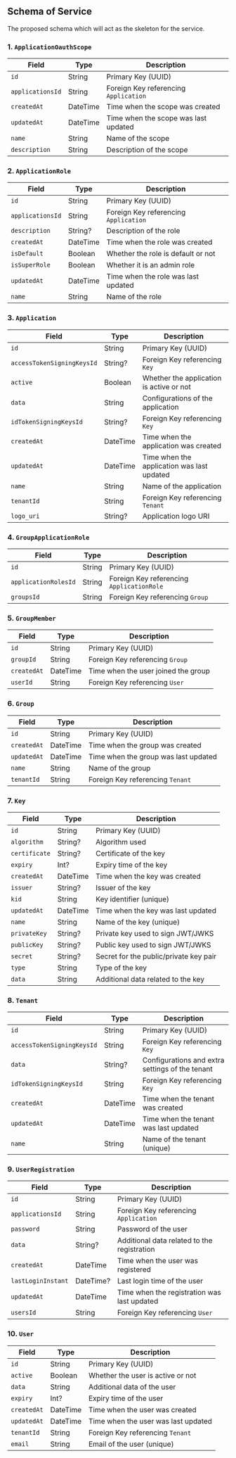 ## Schema of Service

The proposed schema which will act as the skeleton for the service.

### 1. `ApplicationOauthScope`

| Field             | Type     | Description                                     |
| ----------------- | -------- | ----------------------------------------------- |
| `id`              | String   | Primary Key (UUID)                              |
| `applicationsId`  | String   | Foreign Key referencing `Application`           |
| `createdAt`       | DateTime | Time when the scope was created                 |
| `updatedAt`       | DateTime | Time when the scope was last updated            |
| `name`            | String   | Name of the scope                               |
| `description`     | String   | Description of the scope                        |

### 2. `ApplicationRole`

| Field             | Type     | Description                                     |
| ----------------- | -------- | ----------------------------------------------- |
| `id`              | String   | Primary Key (UUID)                              |
| `applicationsId`  | String   | Foreign Key referencing `Application`           |
| `description`     | String?  | Description of the role                         |
| `createdAt`       | DateTime | Time when the role was created                  |
| `isDefault`       | Boolean  | Whether the role is default or not              |
| `isSuperRole`     | Boolean  | Whether it is an admin role                     |
| `updatedAt`       | DateTime | Time when the role was last updated             |
| `name`            | String   | Name of the role                                |

### 3. `Application`

| Field                     | Type     | Description                                |
| ------------------------- | -------- | ------------------------------------------ |
| `id`                      | String   | Primary Key (UUID)                         |
| `accessTokenSigningKeysId`| String?  | Foreign Key referencing `Key`              |
| `active`                  | Boolean  | Whether the application is active or not   |
| `data`                    | String   | Configurations of the application          |
| `idTokenSigningKeysId`    | String?  | Foreign Key referencing `Key`              |
| `createdAt`               | DateTime | Time when the application was created      |
| `updatedAt`               | DateTime | Time when the application was last updated |
| `name`                    | String   | Name of the application                    |
| `tenantId`                | String   | Foreign Key referencing `Tenant`           |
| `logo_uri`                | String?  | Application logo URI                       |

### 4. `GroupApplicationRole`

| Field             | Type   | Description                                     |
| ----------------- | ------ | ----------------------------------------------- |
| `id`              | String | Primary Key (UUID)                              |
| `applicationRolesId`| String| Foreign Key referencing `ApplicationRole`     |
| `groupsId`        | String | Foreign Key referencing `Group`                 |

### 5. `GroupMember`

| Field       | Type     | Description                                     |
| ----------- | -------- | ----------------------------------------------- |
| `id`        | String   | Primary Key (UUID)                              |
| `groupId`   | String   | Foreign Key referencing `Group`                 |
| `createdAt` | DateTime | Time when the user joined the group             |
| `userId`    | String   | Foreign Key referencing `User`                  |

### 6. `Group`

| Field     | Type     | Description                        |
| --------- | -------- | ---------------------------------- |
| `id`      | String   | Primary Key (UUID)                 |
| `createdAt`| DateTime| Time when the group was created    |
| `updatedAt`| DateTime| Time when the group was last updated|
| `name`    | String   | Name of the group                  |
| `tenantId`| String   | Foreign Key referencing `Tenant`   |

### 7. `Key`

| Field         | Type     | Description                                  |
| ------------- | -------- | -------------------------------------------- |
| `id`          | String   | Primary Key (UUID)                           |
| `algorithm`   | String?  | Algorithm used                               |
| `certificate` | String?  | Certificate of the key                       |
| `expiry`      | Int?     | Expiry time of the key                       |
| `createdAt`   | DateTime | Time when the key was created                |
| `issuer`      | String?  | Issuer of the key                            |
| `kid`         | String   | Key identifier (unique)                      |
| `updatedAt`   | DateTime | Time when the key was last updated           |
| `name`        | String   | Name of the key (unique)                     |
| `privateKey`  | String?  | Private key used to sign JWT/JWKS            |
| `publicKey`   | String?  | Public key used to sign JWT/JWKS             |
| `secret`      | String?  | Secret for the public/private key pair       |
| `type`        | String   | Type of the key                              |
| `data`        | String   | Additional data related to the key           |

### 8. `Tenant`

| Field                     | Type     | Description                                  |
| ------------------------- | -------- | -------------------------------------------- |
| `id`                      | String   | Primary Key (UUID)                           |
| `accessTokenSigningKeysId`| String   | Foreign Key referencing `Key`                |
| `data`                    | String?  | Configurations and extra settings of the tenant |
| `idTokenSigningKeysId`    | String   | Foreign Key referencing `Key`                |
| `createdAt`               | DateTime | Time when the tenant was created             |
| `updatedAt`               | DateTime | Time when the tenant was last updated        |
| `name`                    | String   | Name of the tenant (unique)                  |

### 9. `UserRegistration`

| Field            | Type     | Description                                     |
| ---------------- | -------- | ----------------------------------------------- |
| `id`             | String   | Primary Key (UUID)                              |
| `applicationsId` | String   | Foreign Key referencing `Application`           |
| `password`       | String   | Password of the user                            |
| `data`           | String?  | Additional data related to the registration     |
| `createdAt`      | DateTime | Time when the user was registered               |
| `lastLoginInstant`| DateTime?| Last login time of the user                    |
| `updatedAt`      | DateTime | Time when the registration was last updated     |
| `usersId`        | String   | Foreign Key referencing `User`                  |

### 10. `User`

| Field         | Type     | Description                        |
| ------------- | -------- | ---------------------------------- |
| `id`          | String   | Primary Key (UUID)                 |
| `active`      | Boolean  | Whether the user is active or not  |
| `data`        | String   | Additional data of the user        |
| `expiry`      | Int?     | Expiry time of the user            |
| `createdAt`   | DateTime | Time when the user was created     |
| `updatedAt`   | DateTime | Time when the user was last updated|
| `tenantId`    | String   | Foreign Key referencing `Tenant`   |
| `email`       | String   | Email of the user (unique)         |